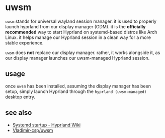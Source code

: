 # uwsm

`uwsm` stands for universal wayland session manager. it is used to properly launch hyprland from our display manager (GDM). it is the **officially recommended** way to start Hyprland on systemd-based distros like Arch Linux. it helps manage our Hyprland session in a clean way for a more stable experience.

`uwsm` does **not** replace our display manager. rather, it works alongside it, as our display manager launches our uwsm-managed Hyprland session.

## usage

once `uwsm` has been installed, assuming the display manager has been setup, simply launch Hyprland through the `hyprland (uwsm-managed)` desktop entry.

## see also
- [Systemd startup - Hyprland Wiki](https://wiki.hypr.land/Useful-Utilities/Systemd-start/#uwsm)
- [Vladimir-csp/uwsm](https://github.com/Vladimir-csp/uwsm)
